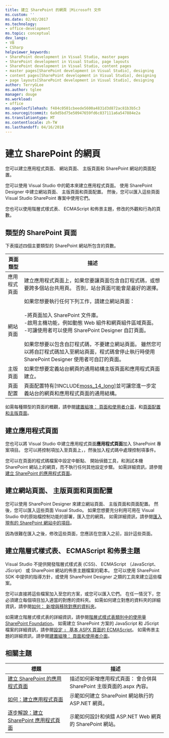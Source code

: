 ```yaml
---
title: 建立 SharePoint 的網頁 |Microsoft 文件
ms.custom: ''
ms.date: 02/02/2017
ms.technology:
- office-development
ms.topic: conceptual
dev_langs:
- VB
- CSharp
helpviewer_keywords:
- SharePoint development in Visual Studio, master pages
- SharePoint development in Visual Studio, page layouts
- SharePoint development in Visual Studio, content pages
- master pages[SharePoint development in Visual Studio], designing
- content pages[SharePoint development in Visual Studio], designing
- page layouts[SharePoint development in Visual Studio], designing
author: TerryGLee
ms.author: tglee
manager: douge
ms.workload:
- office
ms.openlocfilehash: f484c0501cbeede5600a4831d3d872ac81b3b5c3
ms.sourcegitcommit: 6a9d5bd75e50947659fd6c837111a6a547884e2a
ms.translationtype: MT
ms.contentlocale: zh-TW
ms.lasthandoff: 04/16/2018
---
```

# <a name="creating-pages-for-sharepoint"></a>建立 SharePoint 的網頁
  您可以建立應用程式頁面、 網站頁面、 主版頁面和 SharePoint 網站的頁面配置。  
  
 您可以使用 Visual Studio 中的範本來建立應用程式頁面。 使用 SharePoint Designer 中建立網站頁面、 主版頁面和頁面配置。 然後，您可以匯入這些頁面 Visual Studio SharePoint 專案中使用它們。  
  
 您也可以使用階層式樣式表、 ECMAScript 和佈景主題，修改的外觀和行為的頁數。  
  
## <a name="types-of-sharepoint-pages"></a>類型的 SharePoint 頁面  
 下表描述四個主要類型的 SharePoint 網站所包含的頁數。  
  
|頁面類型|描述|  
|---------------|-----------------|  
|應用程式頁面|建立應用程式頁面上，如果您要讓頁面包含自訂程式碼，或想要跨多個站台共用頁。 否則，站台頁面可能會是最好的選擇。|  
|網站頁面|如果您想要執行任何下列工作，請建立網站頁面：<br /><br /> -將頁面加入 SharePoint 文件庫。<br />-啟用主機功能，例如動態 Web 組件和網頁組件區域頁面。<br />-可讓使用者可以使用 SharePoint Designer 自訂頁面。<br /><br /> 如果您想要以包含自訂程式碼，不要建立網站頁面。 雖然您可以將自訂程式碼加入至網站頁面，程式碼會停止執行時使用 SharePoint Designer 使用者可自訂的頁面。|  
|主版頁面|如果您想要定義站台網頁的通用結構主版頁面和應用程式頁面建立。|  
|頁面配置|頁面配置特有[!INCLUDE[moss_14_long](../sharepoint/includes/moss-14-long-md.md)]並可讓您進一步定義站台的網頁和應用程式頁面的通用結構。|  
  
 如需每種類型的頁面的概觀，請參閱[建置組塊： 頁面和使用者介面](http://go.microsoft.com/fwlink/?LinkID=182095)，和[頁面配置和主版頁面](http://go.microsoft.com/fwlink/?LinkID=182096)。  
  
## <a name="creating-application-pages"></a>建立應用程式頁面  
 您也可以將 Visual Studio 中建立應用程式頁面**應用程式頁面**加入 SharePoint 專案項目。 您可以將控制項加入至頁面上，，然後加入程式碼中處理控制項事件。  
  
 您可以在頁面的程式碼檔案中設定中斷點、 開始偵錯工具，和測試本機 SharePoint 網站上的網頁，而不執行任何其他設定步驟。 如需詳細資訊，請參閱[建立 SharePoint 的應用程式頁面](../sharepoint/creating-application-pages-for-sharepoint.md)。  
  
## <a name="creating-site-pages-master-pages-and-page-layouts"></a>建立網站頁面、 主版頁面和頁面配置  
 您可以使用 SharePoint Designer 來建立網站頁面、 主版頁面和頁面配置。 然後，您可以匯入這些頁面 Visual Studio。 如果您想要充分利用可用在 Visual Studio 中的原始檔控制功能的部署，匯入您的網頁。 如需詳細資訊，請參閱[匯入現有的 SharePoint 網站中的項目](../sharepoint/importing-items-from-an-existing-sharepoint-site.md)。  
  
 因為很難在匯入之後，修改這些頁面，您應該在您匯入之前，設計這些頁面。  
  
## <a name="creating-cascading-style-sheets-ecmascript-and-themes"></a>建立階層式樣式表、 ECMAScript 和佈景主題  
 Visual Studio 不提供開發階層式樣式表 (CSS)、 ECMAScript （JavaScript、 JScript） 或 SharePoint 網站的佈景主題檔案的範本。 您可以使用 SharePoint SDK 中提供的指導方針，或使用 SharePoint Designer 之類的工具來建立這些檔案。  
  
 您可以直接將這些檔案加入至您的方案，或您可以匯入它們。 在任一情況下，您必須建立每個項目加入適當的對應的資料夾。 如需如何建立對應的資料夾的詳細資訊，請參閱[如何： 新增與移除對應的資料夾](../sharepoint/how-to-add-and-remove-mapped-folders.md)。  
  
 如需建立階層式樣式表的詳細資訊，請參閱[階層式樣式表類別中的使用量 SharePoint Foundation](http://go.microsoft.com/fwlink/?LinkID=182098)。 如需建立 SharePoint 方案的 JavaScript 和 JScript 檔案的詳細資訊，請參閱[設定 」 基本 ASPX 頁面的 ECMAScript](http://go.microsoft.com/fwlink/?LinkID=182099)。 如需佈景主題的詳細資訊，請參閱[建置組塊： 頁面和使用者介面](http://go.microsoft.com/fwlink/?LinkID=182095)。  
  
## <a name="related-topics"></a>相關主題  
  
|標題|描述|  
|-----------|-----------------|  
|[建立 SharePoint 的應用程式頁面](../sharepoint/creating-application-pages-for-sharepoint.md)|描述如何新增應用程式頁面： 會合併與 SharePoint 主版頁面的.aspx 內容。|  
|[如何：建立應用程式頁面](../sharepoint/how-to-create-an-application-page.md)|示範如何建立 SharePoint 網站執行的 ASP.NET 網頁。|  
|[逐步解說：建立 SharePoint 應用程式頁面](../sharepoint/walkthrough-creating-a-sharepoint-application-page.md)|示範如何設計和偵錯 ASP.NET Web 網頁的 SharePoint 網站。|  
  
  